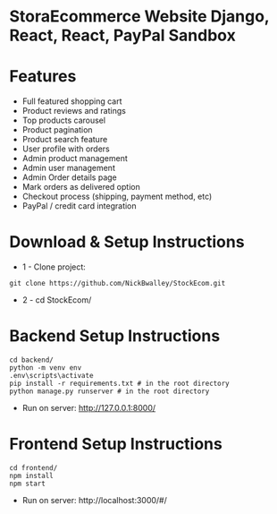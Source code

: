 # StoraEcommerce Website Django, React, React, PayPal Sandbox

# Features

- Full featured shopping cart
- Product reviews and ratings
- Top products carousel
- Product pagination
- Product search feature
- User profile with orders
- Admin product management
- Admin user management
- Admin Order details page
- Mark orders as delivered option
- Checkout process (shipping, payment method, etc)
- PayPal / credit card integration

# Download & Setup Instructions

- 1 - Clone project:

```
git clone https://github.com/NickBwalley/StockEcom.git
```

- 2 - cd StockEcom/

# Backend Setup Instructions

```
cd backend/
python -m venv env
.env\scripts\activate
pip install -r requirements.txt # in the root directory
python manage.py runserver # in the root directory
```

- Run on server: http://127.0.0.1:8000/

# Frontend Setup Instructions

```
cd frontend/
npm install
npm start
```

- Run on server: http://localhost:3000/#/

